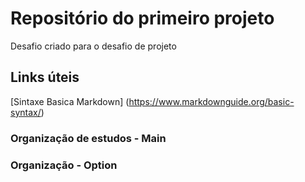 # Repositório do primeiro projeto
Desafio criado para o desafio de projeto

## Links úteis
[Sintaxe Basica Markdown] (https://www.markdownguide.org/basic-syntax/)

### Organização de estudos - Main


### Organização - Option
